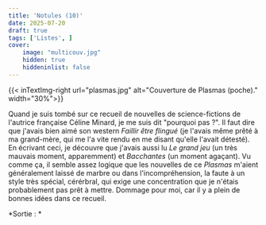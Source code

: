```yaml
---
title: 'Notules (10)'
date: 2025-07-20
draft: true
tags: ['Listes', ]
cover: 
    image: "multicouv.jpg"
    hidden: true
    hiddeninlist: false
---
```



{{< inTextImg-right url="plasmas.jpg" alt="Couverture de Plasmas (poche)." width="30%">}}

Quand je suis tombé sur ce recueil de nouvelles de science-fictions de l'autrice française Céline Minard, je me suis dit "pourquoi pas ?". Il faut dire que j'avais bien aimé son western *Faillir être flingué* (je l'avais même prêté à ma grand-mère, qui me l'a vite rendu en me disant qu'elle l'avait détesté). En écrivant ceci, je découvre que j'avais aussi lu *Le grand jeu* (un très mauvais moment, apparemment) et *Bacchantes* (un moment agaçant). Vu comme ça, il semble assez logique que les nouvelles de ce *Plasmas* m'aient généralement laissé de marbre ou dans l'incompréhension, la faute à un style très spécial, cérérbral, qui exige une concentration que je n'étais probablement pas prêt à mettre. Dommage pour moi, car il y a plein de bonnes idées dans ce recueil. 

*Sortie : *

